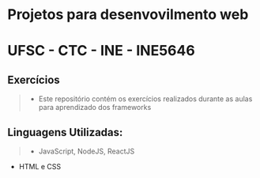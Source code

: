 # Projetos para desenvovilmento web
# UFSC - CTC - INE - INE5646

## Exercícios

> - Este repositório contém os exercícios realizados durante as aulas para aprendizado dos frameworks

## Linguagens Utilizadas:
> - JavaScript, NodeJS, ReactJS
- HTML e CSS


